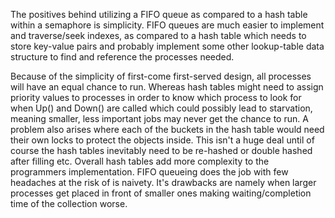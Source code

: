 

The positives behind utilizing a FIFO queue as compared to a hash table within a semaphore is simplicity. FIFO queues are much easier to implement and traverse/seek indexes, as compared to a hash table which needs to store key-value pairs and probably implement some other lookup-table data structure to find and reference the processes needed. 

Because of the simplicity of first-come first-served design, all processes will have an equal chance to run. Whereas hash tables might need to assign priority values to processes in order to know which process to look for when Up() and Down() are called which could possibly lead to starvation, meaning smaller, less important jobs may never get the chance to run. A problem also arises where each of the buckets in the hash table would need their own locks to protect the objects inside. This isn't a huge deal until of course the hash tables inevitably need to be re-hashed or double hashed after filling etc. Overall hash tables add more complexity to the programmers implementation. FIFO queueing does the job with few headaches at the risk of is naivety. It's drawbacks are namely when larger processes get placed in front of smaller ones making waiting/completion time of the collection worse.


